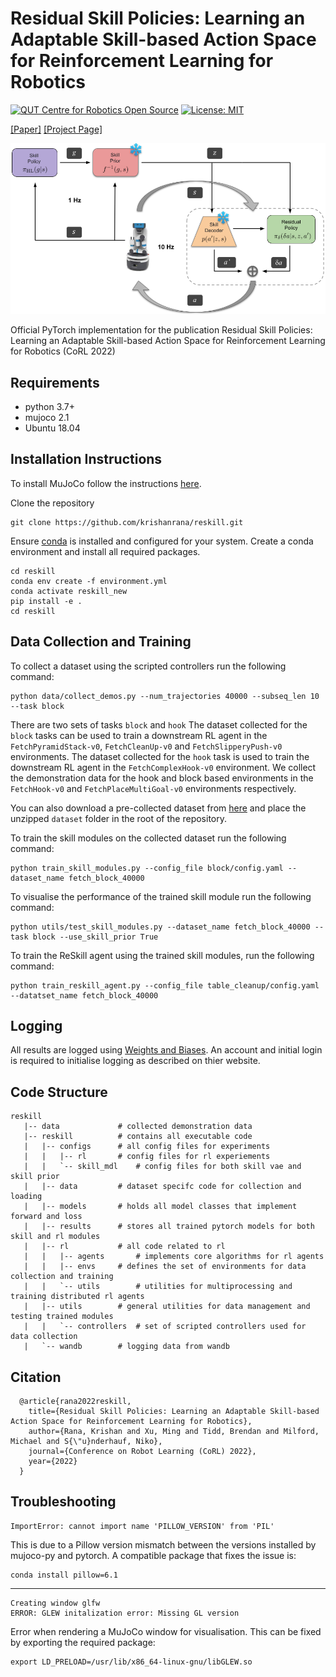 # Residual Skill Policies: Learning an Adaptable Skill-based Action Space for Reinforcement Learning for Robotics

[![QUT Centre for Robotics Open Source](https://github.com/qcr/qcr.github.io/raw/master/misc/badge.svg)](https://qcr.github.io)
[![License: MIT](https://img.shields.io/badge/License-MIT-yellow.svg)](https://opensource.org/licenses/MIT)


[[Paper]](https://arxiv.org/pdf/2211.02231.pdf)
[[Project Page]](https://krishanrana.github.io/reskill)

<p align="center">
  <img src="/images/reskill.png" width="800" />
</p>
<p align="center">

Official PyTorch implementation for the publication Residual Skill Policies: Learning an Adaptable Skill-based Action Space for Reinforcement Learning for Robotics (CoRL 2022)

## Requirements

- python 3.7+
- mujoco 2.1
- Ubuntu 18.04

## Installation Instructions

To install MuJoCo follow the instructions [here](https://github.com/openai/mujoco-py).

Clone the repository

```
git clone https://github.com/krishanrana/reskill.git
```
Ensure [conda](https://docs.conda.io/projects/conda/en/latest/user-guide/install/linux.html) is installed and configured for your system.
Create a conda environment and install all required packages.

```
cd reskill
conda env create -f environment.yml
conda activate reskill_new
pip install -e .
cd reskill

```

## Data Collection and Training
To collect a dataset using the scripted controllers run the following command:
```
python data/collect_demos.py --num_trajectories 40000 --subseq_len 10 --task block
```
There are two sets of tasks `block` and `hook`
The dataset collected for the `block` tasks can be used to train a downstream RL agent in the `FetchPyramidStack-v0`, `FetchCleanUp-v0` and `FetchSlipperyPush-v0` environments.
The dataset collected for the `hook` task is used to train the downstream RL agent in the `FetchComplexHook-v0` environment.
We collect the demonstration data for the hook and block based environments in the `FetchHook-v0` and `FetchPlaceMultiGoal-v0` environments respectively.

You can also download a pre-collected dataset from [here](https://drive.google.com/drive/folders/1yTr_6fc-sHXK_CZkm8QIRTV9VgWxKpOE) and place the unzipped `dataset` folder in the root of the repository.

To train the skill modules on the collected dataset run the following command:
```
python train_skill_modules.py --config_file block/config.yaml --dataset_name fetch_block_40000
```
To visualise the performance of the trained skill module run the following command:
```
python utils/test_skill_modules.py --dataset_name fetch_block_40000 --task block --use_skill_prior True
```

To train the ReSkill agent using the trained skill modules, run the following command:

```
python train_reskill_agent.py --config_file table_cleanup/config.yaml --datatset_name fetch_block_40000
```
  
## Logging
  
All results are logged using [Weights and Biases](https://wandb.ai). An account and initial login is required to initialise logging as described on thier website.

## Code Structure
```
reskill
   |-- data 			# collected demonstration data
   |-- reskill			# contains all executable code 
   |   |-- configs 		# all config files for experiments
   |   |   |-- rl  		# config files for rl experiements
   |   |   `-- skill_mdl	# config files for both skill vae and skill prior
   |   |-- data			# dataset specifc code for collection and loading
   |   |-- models		# holds all model classes that implement forward and loss
   |   |-- results		# stores all trained pytorch models for both skill and rl modules
   |   |-- rl			# all code related to rl
   |   |   |-- agents		# implements core algorithms for rl agents
   |   |   |-- envs		# defines the set of environments for data collection and training
   |   |   `-- utils		# utilities for multiprocessing and training distributed rl agents
   |   |-- utils		# general utilities for data management and testing trained modules
   |   |   `-- controllers 	# set of scripted controllers used for data collection
   |   `-- wandb		# logging data from wandb
```



## Citation

```
  @article{rana2022reskill,
    title={Residual Skill Policies: Learning an Adaptable Skill-based Action Space for Reinforcement Learning for Robotics},
    author={Rana, Krishan and Xu, Ming and Tidd, Brendan and Milford, Michael and S{\"u}nderhauf, Niko},
    journal={Conference on Robot Learning (CoRL) 2022},
    year={2022}
  }
```
## Troubleshooting

```
ImportError: cannot import name 'PILLOW_VERSION' from 'PIL'
```
This is due to a Pillow version mismatch between the versions installed by mujoco-py and pytorch. A compatible package that fixes the issue is:
```
conda install pillow=6.1
```
---
  
```
Creating window glfw
ERROR: GLEW initalization error: Missing GL version

```
Error when rendering a MuJoCo window for visualisation. This can be fixed by exporting the required package:
```
export LD_PRELOAD=/usr/lib/x86_64-linux-gnu/libGLEW.so
```


